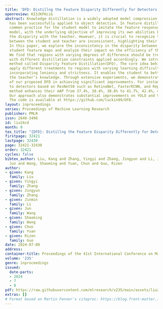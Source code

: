 ```yaml
---
title: 'DFD: Distillng the Feature Disparity Differently for Detectors'
openreview: KI3JKFKciG
abstract: Knowledge distillation is a widely adopted model compression technique that
  has been successfully applied to object detection. In feature distillation, it is
  common practice for the student model to imitate the feature responses of the teacher
  model, with the underlying objective of improving its own abilities by reducing
  the disparity with the teacher. However, it is crucial to recognize that the disparities
  between the student and teacher are inconsistent, highlighting their varying abilities.
  In this paper, we explore the inconsistency in the disparity between teacher and
  student feature maps and analyze their impact on the efficiency of the distillation.
  We find that regions with varying degrees of difference should be treated separately,
  with different distillation constraints applied accordingly. We introduce our distillation
  method called Disparity Feature Distillation(DFD). The core idea behind DFD is to
  apply different treatments to regions with varying learning difficulties, simultaneously
  incorporating leniency and strictness. It enables the student to better assimilate
  the teacher’s knowledge. Through extensive experiments, we demonstrate the effectiveness
  of our proposed DFD in achieving significant improvements. For instance, when applied
  to detectors based on ResNet50 such as RetinaNet, FasterRCNN, and RepPoints, our
  method enhances their mAP from 37.4%, 38.4%, 38.6% to 41.7%, 42.4%, 42.7%, respectively.
  Our approach also demonstrates substantial improvements on YOLO and ViT-based models.
  The code is available at https://github.com/luckin99/DFD.
layout: inproceedings
series: Proceedings of Machine Learning Research
publisher: PMLR
issn: 2640-3498
id: liu24cd
month: 0
tex_title: "{DFD}: Distillng the Feature Disparity Differently for Detectors"
firstpage: 32421
lastpage: 32430
page: 32421-32430
order: 32421
cycles: false
bibtex_author: Liu, Kang and Zhang, Yingyi and Zhang, Jingyun and Li, Jinmin and Wang,
  Jun and Wang, Shaoming and Yuan, Chun and Guo, Rizen
author:
- given: Kang
  family: Liu
- given: Yingyi
  family: Zhang
- given: Jingyun
  family: Zhang
- given: Jinmin
  family: Li
- given: Jun
  family: Wang
- given: Shaoming
  family: Wang
- given: Chun
  family: Yuan
- given: Rizen
  family: Guo
date: 2024-07-08
address:
container-title: Proceedings of the 41st International Conference on Machine Learning
volume: '235'
genre: inproceedings
issued:
  date-parts:
  - 2024
  - 7
  - 8
pdf: https://raw.githubusercontent.com/mlresearch/v235/main/assets/liu24cd/liu24cd.pdf
extras: []
# Format based on Martin Fenner's citeproc: https://blog.front-matter.io/posts/citeproc-yaml-for-bibliographies/
---
```

